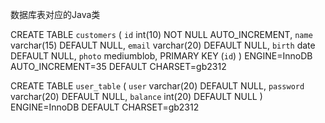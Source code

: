 数据库表对应的Java类

CREATE TABLE `customers` (
  `id` int(10) NOT NULL AUTO_INCREMENT,
  `name` varchar(15) DEFAULT NULL,
  `email` varchar(20) DEFAULT NULL,
  `birth` date DEFAULT NULL,
  `photo` mediumblob,
  PRIMARY KEY (`id`)
) ENGINE=InnoDB AUTO_INCREMENT=35 DEFAULT CHARSET=gb2312


CREATE TABLE `user_table` (
  `user` varchar(20) DEFAULT NULL,
  `password` varchar(20) DEFAULT NULL,
  `balance` int(20) DEFAULT NULL
) ENGINE=InnoDB DEFAULT CHARSET=gb2312